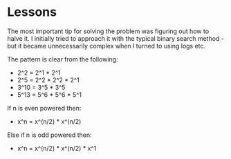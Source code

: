 # Lessons

The most important tip for solving the problem was figuring out how to halve it. 
I initially tried to approach it with the typical binary search method - but it became unnecessarily complex
when I turned to using logs etc.

The pattern is clear from the following:
* 2^2 = 2^1 * 2^1
* 2^5 = 2^2 * 2^2 * 2^1
* 3^10 = 3^5 * 3^5
* 5^13 = 5^6 * 5^6 * 5^1

If n is even powered then:
* x^n = x^(n/2) * x^(n/2)

Else if n is odd powered then:
* x^n = x^(n/2) * x^(n/2) * x^1
